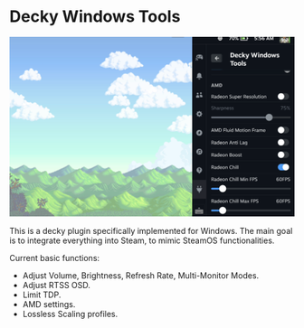 # Decky Windows Tools

![alt text](preview4.png)

This is a decky plugin specifically implemented for Windows. The main goal is to integrate everything into Steam, to mimic SteamOS functionalities.

Current basic functions:
 - Adjust Volume, Brightness, Refresh Rate, Multi-Monitor Modes.
 - Adjust RTSS OSD.
 - Limit TDP.
 - AMD settings.
 - Lossless Scaling profiles.